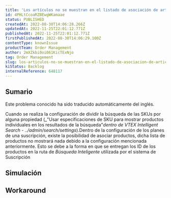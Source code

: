 ```yaml
---
title: 'Los artículos no se muestran en el listado de asociación de artículos en la configuración de los planes de suscripción'
id: 4PHLtCcoaRZBEwgWKamaae
status: PUBLISHED
createdAt: 2022-08-30T14:06:28.266Z
updatedAt: 2022-11-25T22:01:12.771Z
publishedAt: 2022-11-25T22:01:12.771Z
firstPublishedAt: 2022-08-30T14:06:29.100Z
contentType: knownIssue
productTeam: Order Management
author: 2mXZkbi0oi061KicTExNjo
tag: Order Management
slug: los-articulos-no-se-muestran-en-el-listado-de-asociacion-de-articulos-en-la-configuracion-de-los-planes-de-suscripcion
kiStatus: Backlog
internalReference: 648117
---
```


## Sumario

<div class="alert alert-info">
  <p>Este problema conocido ha sido traducido automáticamente del inglés.</p>
</div>



Cuando se realiza la configuración de dividir la búsqueda de las SKUs por alguna propiedad (_"Usar especificaciones de SKU para mostrar productos individuales en los resultados de la búsqueda"_dentro de VTEX Intelligent Search - ../admin/search/settings_).Dentro de la configuración de los planes de una suscripción, existe la posibilidad de asociar productos, dicha lista de productos no mostrará nada debido a la configuración mencionada anteriormente. Esto se debe a la forma en que se entregan los ID de los productos en la ruta de _Búsqueda Inteligente_ utilizada por el sistema de Suscripción



## Simulación



## Workaround



